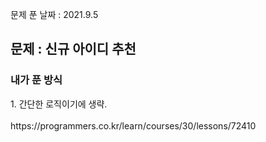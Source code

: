 문제 푼 날짜 : 2021.9.5

<h2>문제 : 신규 아이디 추천</h2>

<h3>내가 푼 방식</h3>
<div>1. 간단한 로직이기에 생략.</div>

<br>
https://programmers.co.kr/learn/courses/30/lessons/72410